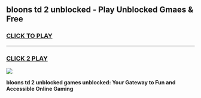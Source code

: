 
## bloons td 2 unblocked - Play Unblocked Gmaes & Free
<h3>
<a href="https://news.freeplayer.one?title=bloons_td_2_unblocked&ref=16F">CLICK TO PLAY</a></h3>
<hr>

<h3>
<a href="https://news.freeplayer.one?title=bloons_td_2_unblocked&ref=16F">CLICK 2 PLAY</a>
  
</h3>

<a href="https://news.freeplayer.one?title=bloons_td_2_unblocked&ref=16F/"><img src="https://clearcache.store/games.png"></a>


**bloons td 2 unblocked games unblocked: Your Gateway to Fun and Accessible Online Gaming**
